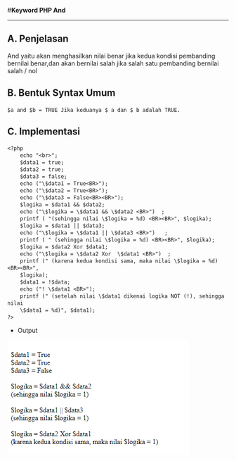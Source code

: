 #**Keyword PHP And**
***

## **A. Penjelasan**

And yaitu akan menghasilkan nilai benar jika kedua kondisi pembanding bernilai benar,dan akan bernilai salah jika salah satu pembanding bernilai salah / nol

## **B. Bentuk Syntax Umum**

	$a and $b =	TRUE Jika keduanya $ a dan $ b adalah TRUE.
       
## **C. Implementasi**

	<?php
		echo "<br>";
		$data1 = true;
		$data2 = true;
		$data3 = false;
		echo ("\$data1 = True<BR>");
		echo ("\$data2 = True<BR>");
		echo ("\$data3 = False<BR><BR>");
		$logika = $data1 && $data2;
		echo ("\$logika = \$data1 && \$data2 <BR>")  ;
		printf ( "(sehingga nilai \$logika = %d) <BR><BR>", $logika);
		$logika = $data1 || $data3;
		echo ("\$logika = \$data1 || \$data3 <BR>")   ;
		printf ( " (sehingga nilai \$logika = %d) <BR><BR>", $logika);
		$logika = $data2 Xor $data1;
		echo ("\$logika = \$data2 Xor  \$data1 <BR>")  ;
		printf (" (karena kedua kondisi sama, maka nilai \$logika = %d) <BR><BR>",      
		$logika);
		$data1 = !$data;
		echo ("! \$data1 <BR>");
		printf (" (setelah nilai \$data1 dikenai logika NOT (!), sehingga nilai    
		\$data1 = %d)", $data1);
	?>
         
* Output

![Screenshot](img/andor.PNG) 
